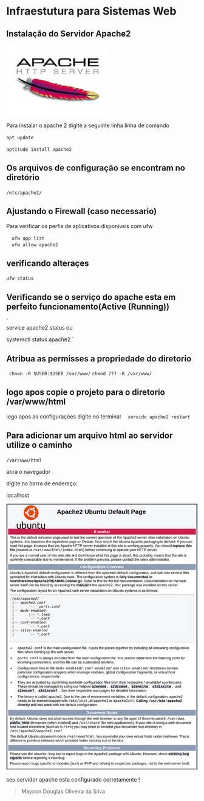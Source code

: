 # Infraestutura para Sistemas Web


## Instalação do Servidor Apache2

![asdf](oi.jpeg)

Para instalar o apache 2 digite a seguinte linha linha de comando 

`apt update
`

`
aptitude install apache2
`

## Os arquivos de configuração se encontram no diretório

`
/etc/apache2/
`
## Ajustando o Firewall (caso necessario)
Para verificar os perfis de aplicativos disponíveis com ufw

`  
ufw app list
`  
`  
ufw allow apache2
` 

## verificando alteraçes

`
ufw status
`

## Verificando se o serviço do apache esta em perfeito funcionamento(Active (Running))

`  
service apache2 status 
ou

systemctl status apache2
`  
## Atribua as permisses a propriedade do diretorio
`
chown -R $USER:$USER /var/www/`
`
chmod 777 -R /var/www/
`

## logo apos copie o projeto para o diretorio /var/www/html
logo apos as configurações digite no terminal 
`  
servide apache2 restart
`  

## Para adicionar um arquivo html ao servidor utilize o caminho 
` /var/www/html
`

abra o navegador 

digite na barra de endereço: 

localhost

![asdf](apache.png)

seu servidor apache esta configurado corretamente !

> Maycon Douglas Oliveira da Silva

